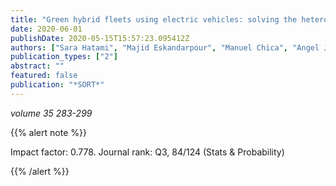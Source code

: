 ```yaml
---
title: "Green hybrid fleets using electric vehicles: solving the heterogeneous vehicle routing problem with multiple driving ranges and loading capacities"
date: 2020-06-01
publishDate: 2020-05-15T15:57:23.095412Z
authors: ["Sara Hatami", "Majid Eskandarpour", "Manuel Chica", "Angel Juan", "Djamila Ouelhadj"]
publication_types: ["2"]
abstract: ""
featured: false
publication: "*SORT*"
---
```



_volume 35 283-299_


{{% alert note %}}

Impact factor: 0.778. Journal rank: Q3, 84/124 (Stats & Probability)

{{% /alert %}}

